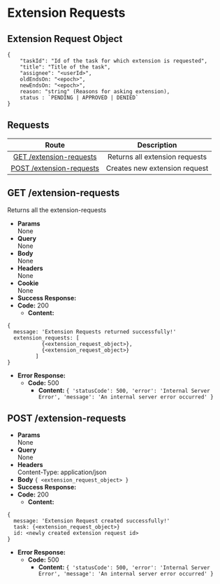 # Extension Requests

## Extension Request Object

```
{
    "taskId": "Id of the task for which extension is requested",
    "title": "Title of the task",
    "assignee": "<userId>",
    oldEndsOn: "<epoch>",
    newEndsOn: "<epoch>",
    reason: "string" (Reasons for asking extension),
    status : `PENDING | APPROVED | DENIED`
}
```

## **Requests**

|               Route                |    Description    |
| :--------------------------------: | :---------------: |
|      [GET /extension-requests](#get-extension-requests)      | Returns all extension requests |
|     [POST /extension-requests](#post-tasks)     | Creates new extension request  |

## **GET /extension-requests**

Returns all the extension-requests

- **Params**  
  None
- **Query**  
  None
- **Body**  
  None
- **Headers**  
  None
- **Cookie**  
  None
- **Success Response:**
- **Code:** 200
  - **Content:**

```
{
  message: 'Extension Requests returned successfully!'
  extension_requests: [
           {<extension_request_object>},
           {<extension_request_object>}
         ]
}
```

- **Error Response:**
  - **Code:** 500
    - **Content:** `{ 'statusCode': 500, 'error': 'Internal Server Error', 'message': 'An internal server error occurred' }`

## **POST /extension-requests**

- **Params**  
  None
- **Query**  
  None
- **Headers**  
  Content-Type: application/json
- **Body** `{ <extension_request_object> }`
- **Success Response:**
- **Code:** 200
  - **Content:**

```
{
  message: 'Extension Request created successfully!'
  task: {<extension_request_object>}
  id: <newly created extension request id>
}
```

- **Error Response:**
  - **Code:** 500
    - **Content:** `{ 'statusCode': 500, 'error': 'Internal Server Error', 'message': 'An internal server error occurred' }`
